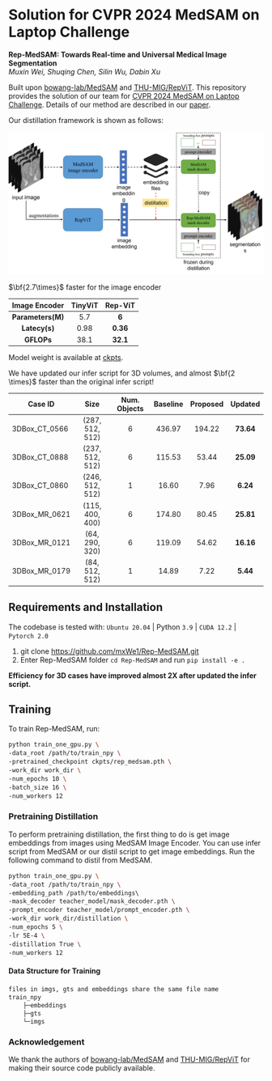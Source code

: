 # Solution for CVPR 2024 MedSAM on Laptop Challenge

**Rep-MedSAM: Towards Real-time and Universal Medical Image Segmentation** \
*Muxin Wei, Shuqing Chen, Silin Wu, Dabin Xu*



Built upon [bowang-lab/MedSAM](https://github.com/bowang-lab/MedSAM/tree/LiteMedSAM) and [THU-MIG/RepViT](https://github.com/THU-MIG/RepViT/tree/main/model). This repository provides the solution of our team for [CVPR 2024 MedSAM on Laptop Challenge](https://www.codabench.org/competitions/1847/#/pages-tab). Details of our method are described in our [paper]().

Our distillation framework is shown as follows:
<center>

![distillation framework](framework.png)

</center>


$\bf{2.7\times}$ faster for the image encoder

| **Image Encoder** | **TinyViT** | **Rep-ViT** |
|:-----------------:|:-----------:|:-----------:|
| **Parameters(M)** |     5.7     |    **6**    |
|   **Latecy(s)**   |     0.98    |   **0.36**  |
|     **GFLOPs**    |     38.1    |   **32.1**  |


Model weight is available at [ckpts](./ckpts).

We have updated our infer script for 3D volumes, and almost $\bf{2 \times}$ faster than the original infer script!

| Case ID                 |       Size      | Num. Objects | Baseline | Proposed |  Updated  |
|-------------------------|:---------------:|:------------:|:--------:|:--------:|:---------:|
| 3DBox\_CT\_0566         | (287, 512, 512) |       6      |  436.97  |  194.22  | **73.64** |
| 3DBox\_CT\_0888         | (237, 512, 512) |       6      |  115.53  |   53.44  | **25.09** |
| 3DBox\_CT\_0860         | (246, 512, 512) |       1      |   16.60  |   7.96   |  **6.24** |
| 3DBox\_MR\_0621         | (115, 400, 400) |       6      |  174.80  |   80.45  | **25.81** |
| 3DBox\_MR\_0121         |  (64, 290, 320) |       6      |  119.09  |   54.62  | **16.16** |
| 3DBox\_MR\_0179         |  (84, 512, 512) |       1      |   14.89  |   7.22   |  **5.44** |

## Requirements and Installation

The codebase is tested with: `Ubuntu 20.04` | Python `3.9` | `CUDA 12.2` | `Pytorch 2.0`

1. git clone https://github.com/mxWe1/Rep-MedSAM.git
2. Enter Rep-MedSAM folder `cd Rep-MedSAM` and run `pip install -e .`


**Efficiency for 3D cases have improved almost 2X after updated the infer script.**

## Training

To train Rep-MedSAM, run:
```bash
python train_one_gpu.py \
-data_root /path/to/train_npy \
-pretrained_checkpoint ckpts/rep_medsam.pth \
-work_dir work_dir \
-num_epochs 10 \
-batch_size 16 \
-num_workers 12 
```
### Pretraining Distillation

To perform pretraining distillation, the first thing to do is get image embeddings from images using MedSAM Image Encoder.
You can use infer script from MedSAM or our distil script to get image embeddings.
Run the following command to distil from MedSAM.

```bash
python train_one_gpu.py \
-data_root /path/to/train_npy \
-embedding_path /path/to/embeddings\ 
-mask_decoder teacher_model/mask_decoder.pth \ 
-prompt_encoder teacher_model/prompt_encoder.pth \
-work_dir work_dir/distillation \
-num_epochs 5 \
-lr 5E-4 \ 
-distillation True \
-num_workers 12 
```

#### Data Structure for Training
    files in imgs, gts and embeddings share the same file name
    train_npy
        ├─embeddings
        ├─gts
        └─imgs

### Acknowledgement
We thank the authors of [bowang-lab/MedSAM](https://github.com/bowang-lab/MedSAM/tree/LiteMedSAM) and [THU-MIG/RepViT](https://github.com/THU-MIG/RepViT/tree/main/model) for making their source code publicly available.
